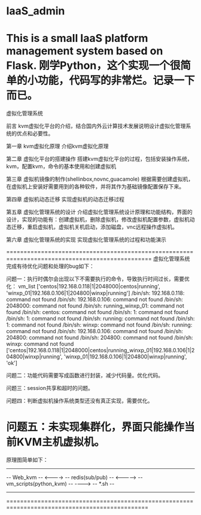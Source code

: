 # IaaS_admin
This is a small IaaS platform management system based on Flask.
刚学Python，这个实现一个很简单的小功能，代码写的非常烂。记录一下而已。
================================================================================================
虚拟化管理系统

前言
	kvm虚拟化平台的介绍，结合国内外云计算技术发展说明设计虚拟化管理系统的优点和必要性。

第一章 kvm虚拟化原理
	介绍kvm虚拟化原理

第二章 虚拟化平台的搭建操作
	搭建kvm虚拟化平台的过程，包括安装操作系统，kvm，配置kvm，命令的基本使用和创建虚拟机

第三章 虚拟机镜像的制作(shellinbox,novnc,guacamole)
	根据需要创建虚拟机，在虚拟机上安装好需要用到的各种软件，并将其作为基础镜像配置保存下来。

第四章 虚拟机动态迁移
	实现虚拟机的动态迁移过程

第五章 虚拟化管理系统的设计
	介绍虚拟化管理系统设计原理和功能结构，界面的设计，实现的功能有：创建虚拟机，删除虚拟机，修改虚拟机配置参数，虚拟机动态迁移，重启虚拟机，虚拟机关机启动，添加磁盘，vnc远程操作虚拟机。

第六章 虚拟化管理系统的实现
	实现虚拟化管理系统的过程和功能演示  

================================================================================================
虚拟化管理系统完成有待优化问题和处理的bug如下：

问题一：执行时偶尔会出现以下不需要执行的命令，导致执行时间过长，需要优化：
vm_list
['centos|192.168.0.118|1|2048000|centos|running', 'winxp_01|192.168.0.106|1|204800|winxp|running']
/bin/sh: 192.168.0.118: command not found
/bin/sh: 192.168.0.106: command not found
/bin/sh: 2048000: command not found
/bin/sh: running_winxp_01: command not found
/bin/sh: centos: command not found
/bin/sh: 1: command not found
/bin/sh: 1: command not found
/bin/sh: running: command not found
/bin/sh: 1: command not found
/bin/sh: winxp: command not found
/bin/sh: running: command not found
/bin/sh: 192.168.0.106: command not found
/bin/sh: 204800: command not found
/bin/sh: 204800: command not found
/bin/sh: winxp: command not found
['centos|192.168.0.118|1|2048000|centos|running_winxp_01|192.168.0.106|1|204800|winxp|running', 'winxp_01|192.168.0.106|1|204800|winxp|running', 'ok']

问题二：功能代码需要写成函数进行封装，减少代码量。优化代码。

问题三：session共享和超时的问题。

问题四：判断虚拟机操作系统类型还没有真正实现，需要优化。

问题五：未实现集群化，界面只能操作当前KVM主机虚拟机。
================================================================================================
原理图简单如下：

-------------        --------------------		  ----------------------------       ----------
-- Web_kvm -- <----> -- redis(sub/pub) -- <-----> -- vm_scripts(python_kvm) -- ----> -- *.sh --
-------------        --------------------	      ----------------------------       ----------

===============================================================================================
